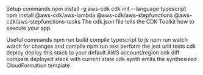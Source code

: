 Setup commands
npm install -g aws-cdk
cdk init --language typescript
npm install @aws-cdk/aws-lambda @aws-cdk/aws-stepfunctions @aws-cdk/aws-stepfunctions-tasks
The cdk.json file tells the CDK Toolkit how to execute your app.

Useful commands
npm run build compile typescript to js
npm run watch watch for changes and compile
npm run test perform the jest unit tests
cdk deploy deploy this stack to your default AWS account/region
cdk diff compare deployed stack with current state
cdk synth emits the synthesized CloudFormation template